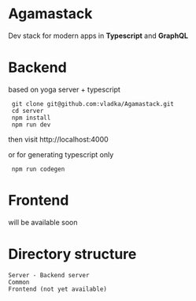 # Agamastack 
Dev stack for modern apps in **Typescript** and **GraphQL**

# Backend
 based on yoga server + typescript
```
 git clone git@github.com:vladka/Agamastack.git
 cd server
 npm install
 npm run dev

```

then visit http://localhost:4000

or for generating typescript only
```
 npm run codegen
```




# Frontend
 will be available soon


# Directory structure
```
Server - Backend server
Common
Frontend (not yet available)

```
  
